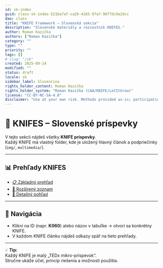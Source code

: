 ```yaml
---
id: sk-index
guid: class-sk-index-521ba7af-ca2b-4165-97a7-98f7dc9a2dcc
dao: class
title: "KNIFE Framework – Slovenská sekcia"
description: "Slovenské materiály a rozcestník KNIFES."
author: Roman Kazička
authors: ["Roman Kazička"]
category: ""
type: ""
priority: ""
tags: []
# slug: "/sk"
created: 2025-09-24
modified: ""
status: draft
locale: sk
sidebar_label: Slovenčina
rights_holder_content: Roman Kazička
rights_holder_system: "Roman Kazička (CAA/KNIFE/LetItGrow)"
license: "CC-BY-NC-SA-4.0"
disclaimer: "Use at your own risk. Methods provided as-is; participation is voluntary and context-aware."
---
```

# 📘 KNIFES – Slovenské príspevky

V tejto sekcii nájdeš všetky **KNIFE príspevky**.  
Každý KNIFE má vlastný folder, kde je uložený hlavný článok a podpriečinky (`img/`, `multimedia/`).

---

## 📊 Prehľady KNIFES

- [📋 Základný prehľad](./knifes/overview.md)  
- [📑 Rozšírený zoznam](./knifes/KNIFE_Overview_List.md)  
- [📖 Detailný pohľad](./knifes/KNIFE_Overview_Details.md)  

---

## 🧭 Navigácia

- Klikni na ID (napr. **K060**) alebo názov v tabuľke → otvorí sa konkrétny KNIFE.  
- V každom KNIFE článku nájdeš odkazy späť na tieto prehľady.

---

💡 **Tip:**  
Každý KNIFE je malý „TEDx mikro-príspevok“.  
Stručne ukáže účel, princíp riešenia a možnosti použitia.  
